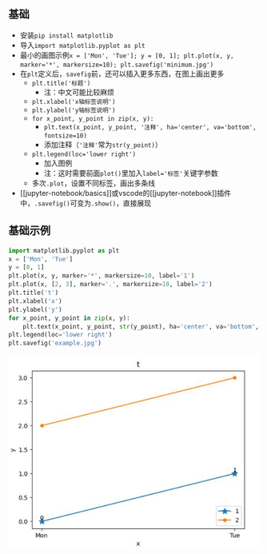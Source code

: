 ## 基础
- 安装`pip install matplotlib`
- 导入`import matplotlib.pyplot as plt`
- 最小的画图示例`x = ['Mon', 'Tue']; y = [0, 1]; plt.plot(x, y, marker='*', markersize=10); plt.savefig('minimum.jpg')`
- 在`plt`定义后，`savefig`前，还可以插入更多东西，在图上画出更多
  - `plt.title('标题')`
    - 注：中文可能比较麻烦
  - `plt.xlabel('x轴标签说明')`
  - `plt.ylabel('y轴标签说明')`
  - `for x_point, y_point in zip(x, y):`
    - `plt.text(x_point, y_point, '注释', ha='center', va='bottom', fontsize=10)`
    - 添加注释（`'注释'`常为`str(y_point)`）
  - `plt.legend(loc='lower right')`
    - 加入图例
    - 注：这时需要前面`plot()`里加入`label='标签'`关键字参数
  - 多次`.plot`，设置不同标签，画出多条线
- [[jupyter-notebook/basics]]或vscode的[[jupyter-notebook]]插件中，`.savefig()`可变为`.show()`，直接展现
## 基础示例
```python
import matplotlib.pyplot as plt
x = ['Mon', 'Tue']
y = [0, 1]
plt.plot(x, y, marker='*', markersize=10, label='1')
plt.plot(x, [2, 3], marker='.', markersize=10, label='2')
plt.title('t')
plt.xlabel('x')
plt.ylabel('y')
for x_point, y_point in zip(x, y):
    plt.text(x_point, y_point, str(y_point), ha='center', va='bottom', fontsize=10)
plt.legend(loc='lower right')
plt.savefig('example.jpg')
```
![](example.png)